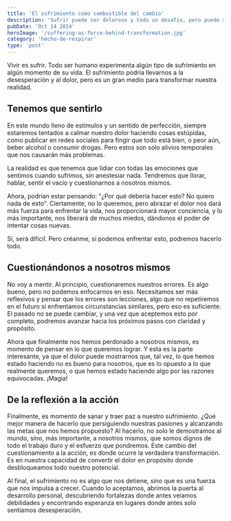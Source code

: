 ```yaml
---
title: 'El sufrimiento como combustible del cambio'
description: 'Sufrir puede ser doloroso y todo un desafío, pero puede ser una herramienta útil para cambiar nuestra realidad.'
pubDate: 'Oct 14 2024'
heroImage: '/suffering-as-force-behind-transformation.jpg'
category: 'hecho-de-respirar'
type: 'post'
---
```


Vivir es sufrir. Todo ser humano experimenta algún tipo de sufrimiento en algún momento de su vida. El sufrimiento
podría llevarnos a la desesperación y al dolor, pero es un gran medio para transformar nuestra realidad.

## Tenemos que sentirlo

En este mundo lleno de estímulos y un sentido de perfección, siempre estaremos tentados a calmar nuestro dolor haciendo
cosas estúpidas, como publicar en redes sociales para fingir que todo está bien, o peor aún, beber alcohol o consumir
drogas. Pero estos son solo alivios temporales que nos causarán más problemas.

La realidad es que tenemos que lidiar con todas las emociones que sentimos cuando sufrimos, sin anestesiar nada.
Tendremos que llorar, hablar, sentir el vacío y cuestionarnos a nosotros mismos.

Ahora, podrían estar pensando: "¿Por qué debería hacer esto? No quiero nada de esto". Ciertamente, no lo queremos, pero
abrazar el dolor nos dará más fuerza para enfrentar la vida, nos proporcionará mayor conciencia, y lo más importante,
nos liberará de muchos miedos, dándonos el poder de intentar cosas nuevas.

Sí, será difícil. Pero créanme, si podemos enfrentar esto, podremos hacerlo todo.

## Cuestionándonos a nosotros mismos

No voy a mentir. Al principio, cuestionaremos nuestros errores. Es algo bueno, pero no podemos enfocarnos en eso.
Necesitamos ser más reflexivos y pensar que los errores son lecciones, algo que no repetiremos en el futuro si
enfrentamos circunstancias similares, pero eso es suficiente. El pasado no se puede cambiar, y una vez que aceptemos
esto por completo, podremos avanzar hacia los próximos pasos con claridad y propósito.

Ahora que finalmente nos hemos perdonado a nosotros mismos, es momento de pensar en lo que queremos lograr. Y esta es la
parte interesante, ya que el dolor puede mostrarnos que, tal vez, lo que hemos estado haciendo no es bueno para
nosotros, que es lo opuesto a lo que realmente queremos, o que hemos estado haciendo algo por las razones equivocadas.
¡Magia!

## De la reflexión a la acción

Finalmente, es momento de sanar y traer paz a nuestro sufrimiento. ¿Qué mejor manera de hacerlo que persiguiendo
nuestras pasiones y alcanzando las metas que nos hemos propuesto? Al hacerlo, no solo le demostramos al mundo, sino, más
importante, a nosotros mismos, que somos dignos de todo el trabajo duro y el esfuerzo que pondremos. Este cambio del
cuestionamiento a la acción, es donde ocurre la verdadera transformación. Es en nuestra capacidad de convertir el dolor
en propósito donde desbloqueamos todo nuestro potencial.

Al final, el sufrimiento no es algo que nos detiene, sino que es una fuerza que nos impulsa a crecer. Cuando lo
aceptamos, abrimos la puerta al desarrollo personal, descubriendo fortalezas donde antes veíamos debilidades y
encontrando esperanza en lugares donde antes solo sentíamos desesperación.